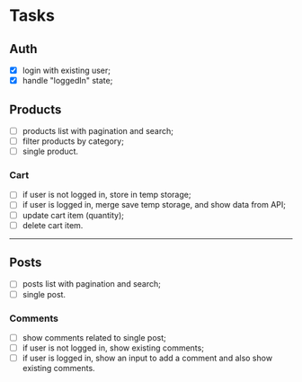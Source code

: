 # Tasks

## Auth

- [x] login with existing user;
- [x] handle "loggedIn" state;

## Products

- [ ] products list with pagination and search;
- [ ] filter products by category;
- [ ] single product.

### Cart

- [ ] if user is not logged in, store in temp storage;
- [ ] if user is logged in, merge save temp storage, and show data from API;
- [ ] update cart item (quantity);
- [ ] delete cart item.

---

## Posts

- [ ] posts list with pagination and search;
- [ ] single post.

### Comments

- [ ] show comments related to single post;
- [ ] if user is not logged in, show existing comments;
- [ ] if user is logged in, show an input to add a comment and also show existing comments.
